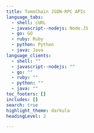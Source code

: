 ```yaml
---
title: TomoChain JSON-RPC APIs
language_tabs:
  - shell: cURL
  - javascript--nodejs: Node.JS
  - go: GO
  - ruby: Ruby
  - python: Python
  - java: Java
language_clients:
  - shell: ""
  - javascript--nodejs: ""
  - go: ""
  - ruby: ""
  - python: ""
  - java: ""
toc_footers: []
includes: []
search: true
highlight_theme: darkula
headingLevel: 2

---
```


